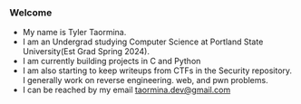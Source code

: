 ### Welcome 

- My name is Tyler Taormina.
- I am an Undergrad studying Computer Science at Portland State University(Est Grad Spring 2024).
- I am currently building projects in C and Python
- I am also starting to keep writeups from CTFs in the Security repository. I generally work on reverse engineering. web, and pwn problems. 
- I can be reached by my email taormina.dev@gmail.com
<!--
**till-t/till-t** is a ✨ _special_ ✨ repository because its `README.md` (this file) appears on your GitHub profile.

Here are some ideas to get you started:

- 🔭 I’m currently working on ...
- 🌱 I’m currently learning ...
- 👯 I’m looking to collaborate on ...
- 🤔 I’m looking for help with ...
- 💬 Ask me about ...
- 📫 How to reach me: ...
- 😄 Pronouns: ...
- ⚡ Fun fact: ...
-->
